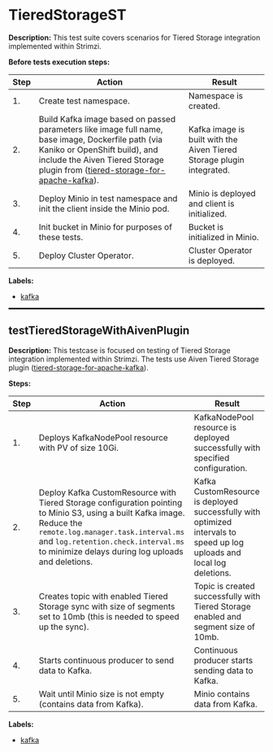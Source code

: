 # TieredStorageST

**Description:** This test suite covers scenarios for Tiered Storage integration implemented within Strimzi.

**Before tests execution steps:**

| Step | Action | Result |
| - | - | - |
| 1. | Create test namespace. | Namespace is created. |
| 2. | Build Kafka image based on passed parameters like image full name, base image, Dockerfile path (via Kaniko or OpenShift build), and include the Aiven Tiered Storage plugin from (<a href="https://github.com/Aiven-Open/tiered-storage-for-apache-kafka/tree/main">tiered-storage-for-apache-kafka</a>). | Kafka image is built with the Aiven Tiered Storage plugin integrated. |
| 3. | Deploy Minio in test namespace and init the client inside the Minio pod. | Minio is deployed and client is initialized. |
| 4. | Init bucket in Minio for purposes of these tests. | Bucket is initialized in Minio. |
| 5. | Deploy Cluster Operator. | Cluster Operator is deployed. |

**Labels:**

* [kafka](labels/kafka.md)

<hr style="border:1px solid">

## testTieredStorageWithAivenPlugin

**Description:** This testcase is focused on testing of Tiered Storage integration implemented within Strimzi. The tests use Aiven Tiered Storage plugin (<a href="https://github.com/Aiven-Open/tiered-storage-for-apache-kafka/tree/main">tiered-storage-for-apache-kafka</a>).

**Steps:**

| Step | Action | Result |
| - | - | - |
| 1. | Deploys KafkaNodePool resource with PV of size 10Gi. | KafkaNodePool resource is deployed successfully with specified configuration. |
| 2. | Deploy Kafka CustomResource with Tiered Storage configuration pointing to Minio S3, using a built Kafka image. Reduce the `remote.log.manager.task.interval.ms` and `log.retention.check.interval.ms` to minimize delays during log uploads and deletions. | Kafka CustomResource is deployed successfully with optimized intervals to speed up log uploads and local log deletions. |
| 3. | Creates topic with enabled Tiered Storage sync with size of segments set to 10mb (this is needed to speed up the sync). | Topic is created successfully with Tiered Storage enabled and segment size of 10mb. |
| 4. | Starts continuous producer to send data to Kafka. | Continuous producer starts sending data to Kafka. |
| 5. | Wait until Minio size is not empty (contains data from Kafka). | Minio contains data from Kafka. |

**Labels:**

* [kafka](labels/kafka.md)

